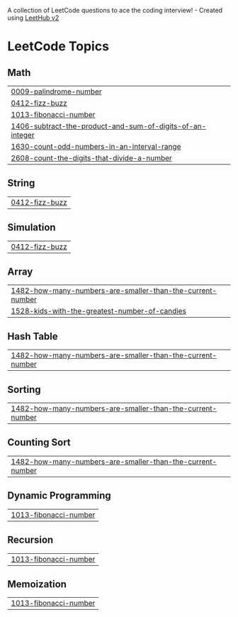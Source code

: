 A collection of LeetCode questions to ace the coding interview! - Created using [LeetHub v2](https://github.com/arunbhardwaj/LeetHub-2.0)
<!---LeetCode Topics Start-->
# LeetCode Topics
## Math
|  |
| ------- |
| [0009-palindrome-number](https://github.com/rupashreeroy/DSAInPythonLeetcode/tree/master/0009-palindrome-number) |
| [0412-fizz-buzz](https://github.com/rupashreeroy/DSAInPythonLeetcode/tree/master/0412-fizz-buzz) |
| [1013-fibonacci-number](https://github.com/rupashreeroy/DSAInPythonLeetcode/tree/master/1013-fibonacci-number) |
| [1406-subtract-the-product-and-sum-of-digits-of-an-integer](https://github.com/rupashreeroy/DSAInPythonLeetcode/tree/master/1406-subtract-the-product-and-sum-of-digits-of-an-integer) |
| [1630-count-odd-numbers-in-an-interval-range](https://github.com/rupashreeroy/DSAInPythonLeetcode/tree/master/1630-count-odd-numbers-in-an-interval-range) |
| [2608-count-the-digits-that-divide-a-number](https://github.com/rupashreeroy/DSAInPythonLeetcode/tree/master/2608-count-the-digits-that-divide-a-number) |
## String
|  |
| ------- |
| [0412-fizz-buzz](https://github.com/rupashreeroy/DSAInPythonLeetcode/tree/master/0412-fizz-buzz) |
## Simulation
|  |
| ------- |
| [0412-fizz-buzz](https://github.com/rupashreeroy/DSAInPythonLeetcode/tree/master/0412-fizz-buzz) |
## Array
|  |
| ------- |
| [1482-how-many-numbers-are-smaller-than-the-current-number](https://github.com/rupashreeroy/DSAInPythonLeetcode/tree/master/1482-how-many-numbers-are-smaller-than-the-current-number) |
| [1528-kids-with-the-greatest-number-of-candies](https://github.com/rupashreeroy/DSAInPythonLeetcode/tree/master/1528-kids-with-the-greatest-number-of-candies) |
## Hash Table
|  |
| ------- |
| [1482-how-many-numbers-are-smaller-than-the-current-number](https://github.com/rupashreeroy/DSAInPythonLeetcode/tree/master/1482-how-many-numbers-are-smaller-than-the-current-number) |
## Sorting
|  |
| ------- |
| [1482-how-many-numbers-are-smaller-than-the-current-number](https://github.com/rupashreeroy/DSAInPythonLeetcode/tree/master/1482-how-many-numbers-are-smaller-than-the-current-number) |
## Counting Sort
|  |
| ------- |
| [1482-how-many-numbers-are-smaller-than-the-current-number](https://github.com/rupashreeroy/DSAInPythonLeetcode/tree/master/1482-how-many-numbers-are-smaller-than-the-current-number) |
## Dynamic Programming
|  |
| ------- |
| [1013-fibonacci-number](https://github.com/rupashreeroy/DSAInPythonLeetcode/tree/master/1013-fibonacci-number) |
## Recursion
|  |
| ------- |
| [1013-fibonacci-number](https://github.com/rupashreeroy/DSAInPythonLeetcode/tree/master/1013-fibonacci-number) |
## Memoization
|  |
| ------- |
| [1013-fibonacci-number](https://github.com/rupashreeroy/DSAInPythonLeetcode/tree/master/1013-fibonacci-number) |
<!---LeetCode Topics End-->